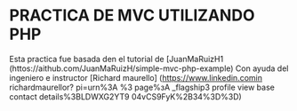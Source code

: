 # PRACTICA DE MVC UTILIZANDO PHP
Esta practica fue basada den el tutorial de [JuanMaRuizH1 (httos://aithub.com/JuanMaRuizH/simple-mvc-php-example) Con ayuda del ingeniero  e instructor [Richard maurello] (https://www.linkedin.comin richardmaurellor? pi=urn%3A %3 page%зА _flagship3 profile view base contact details%3BLDWXG2YT9 04vCS9FyK%2B34%3D%3D)
